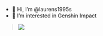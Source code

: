 - 👋 Hi, I’m @laurens1995s
- 👀 I’m interested in Genshin Impact
> ![](https://genshin-card.getloli.com/11/301532617.png)  

